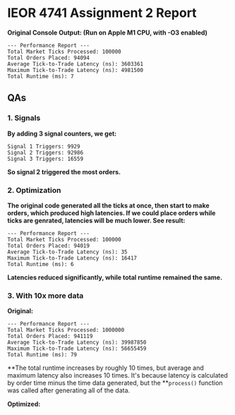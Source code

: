 # IEOR 4741 Assignment 2 Report

**Original Console Output: (Run on Apple M1 CPU, with -O3 enabled)**

```
--- Performance Report ---
Total Market Ticks Processed: 100000
Total Orders Placed: 94094
Average Tick-to-Trade Latency (ns): 3603361
Maximum Tick-to-Trade Latency (ns): 4981500
Total Runtime (ms): 7
```

## QAs

### 1. Signals

**By adding 3 signal counters, we get:**

```
Signal 1 Triggers: 9929
Signal 2 Triggers: 92986
Signal 3 Triggers: 16559
```

**So signal 2 triggered the most orders.**

### 2. Optimization

**The original code generated all the ticks at once, then start to make orders, which produced high latencies. If we could place orders while ticks are genrated, latencies will be much lower. See result:**

```
--- Performance Report ---
Total Market Ticks Processed: 100000
Total Orders Placed: 94019
Average Tick-to-Trade Latency (ns): 35
Maximum Tick-to-Trade Latency (ns): 16417
Total Runtime (ms): 6
```

**Latencies reduced significantly, while total runtime remained the same.**

### 3. With 10x more data

**Original:**

```
--- Performance Report ---
Total Market Ticks Processed: 1000000
Total Orders Placed: 941119
Average Tick-to-Trade Latency (ns): 39987850
Maximum Tick-to-Trade Latency (ns): 56655459
Total Runtime (ms): 79
```

**The total runtime increases by roughly 10 times, but average and maximum latency also increases 10 times. It's because latency is calculated by order time minus the time data generated, but the **`process()` function was called after generating all of the data.

**Optimized:**
